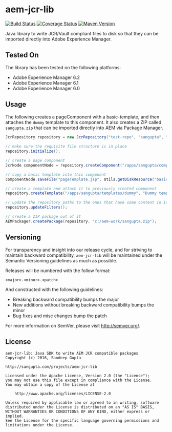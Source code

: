# aem-jcr-lib

[![Build Status](https://travis-ci.org/sangupta/aem-jcr-lib.svg?branch=master)](https://travis-ci.org/sangupta/aem-jcr-lib)
[![Coverage Status](https://coveralls.io/repos/github/sangupta/aem-jcr-lib/badge.svg?branch=master)](https://coveralls.io/github/sangupta/aem-jcr-lib?branch=master)
[![Maven Version](https://maven-badges.herokuapp.com/maven-central/com.sangupta/aem-jcr-lib/badge.svg)](https://maven-badges.herokuapp.com/maven-central/com.sangupta/aem-jcr-lib)

Java library to write JCR/Vault compliant files to disk so that they can be imported directly into Adobe Experience Manager.

## Tested On

The library has been tested on the following platforms:

* Adobe Experience Manager 6.2
* Adobe Experience Manager 6.1
* Adobe Experience Manager 6.0

## Usage

The following creates a pageComponent with a basic-template, and then attaches the `dummy` template to this component. It also creates a ZIP called
`sangupta.zip` that can be imported directly into AEM via Package Manager. 

```java
JcrRepository repository = new JcrRepository("test-repo", "sangupta", "my-packages", "c:/test");
		
// make sure the requisite file structure is in place
repository.initialize();

// create a page component		
JcrNode componentNode = repository.createComponent("/apps/sangupta/components/page/pageTemplate", "Page template", "foundation/components/page", "sangupta-components");

// copy a basic template into this component
componentNode.saveFile("pageTemplate.jsp", Utils.getDiskResource("basic-template.jsp"));

// create a template and attach it to previously created component
repository.createTemplate("/apps/sangupta/templates/dummy", "Dummy template", 10, "/apps/sangupta/components/page/pageTemplate");

// update the repository paths to the ones that have some content in it
repository.updateFilters(); 

// create a ZIP package out of it
AEMPackager.createPackage(repository, "c:/aem-work/sangupta.zip");
```

## Versioning

For transparency and insight into our release cycle, and for striving to maintain backward compatibility, 
`aem-jcr-lib` will be maintained under the Semantic Versioning guidelines as much as possible.

Releases will be numbered with the follow format:

`<major>.<minor>.<patch>`

And constructed with the following guidelines:

* Breaking backward compatibility bumps the major
* New additions without breaking backward compatibility bumps the minor
* Bug fixes and misc changes bump the patch

For more information on SemVer, please visit http://semver.org/.

## License

```
aem-jcr-lib: Java SDK to write AEM JCR compatible packages
Copyright (c) 2016, Sandeep Gupta

http://sangupta.com/projects/aem-jcr-lib

Licensed under the Apache License, Version 2.0 (the "License");
you may not use this file except in compliance with the License.
You may obtain a copy of the License at

	http://www.apache.org/licenses/LICENSE-2.0

Unless required by applicable law or agreed to in writing, software
distributed under the License is distributed on an "AS IS" BASIS,
WITHOUT WARRANTIES OR CONDITIONS OF ANY KIND, either express or implied.
See the License for the specific language governing permissions and
limitations under the License.
```
